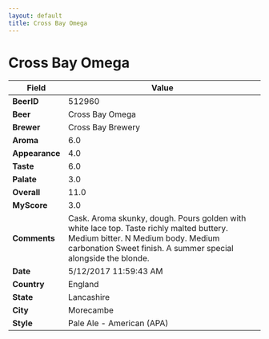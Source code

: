 ```yaml
---
layout: default
title: Cross Bay Omega
---
```


# Cross Bay Omega

| Field         | Value     |
|---------------|-----------|
| **BeerID** | 512960 |
| **Beer** | Cross Bay Omega |
| **Brewer** | Cross Bay Brewery |
| **Aroma** | 6.0 |
| **Appearance** | 4.0 |
| **Taste** | 6.0 |
| **Palate** | 3.0 |
| **Overall** | 11.0 |
| **MyScore** | 3.0 |
| **Comments** | Cask. Aroma skunky, dough. Pours golden with white lace top. Taste richly malted buttery. Medium bitter. N Medium body. Medium carbonation Sweet finish. A summer special alongside the blonde. |
| **Date** | 5/12/2017 11:59:43 AM |
| **Country** | England |
| **State** | Lancashire |
| **City** | Morecambe |
| **Style** | Pale Ale - American (APA) |
